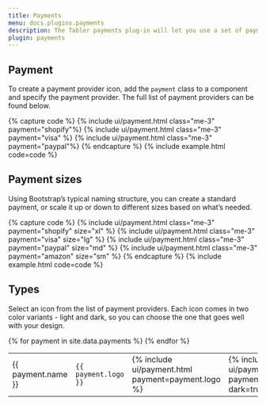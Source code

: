 ```yaml
---
title: Payments
menu: docs.plugins.payments
description: The Tabler payments plug-in will let you use a set of payment provider icons to facilitate the payment process and make it more-user friendly.
plugin: payments
---
```


## Payment

To create a payment provider icon, add the `payment` class to a component and specify the payment provider. The full list of payment providers can be found below.

{% capture code %}
{% include ui/payment.html class="me-3" payment="shopify"%}
{% include ui/payment.html class="me-3" payment="visa" %}
{% include ui/payment.html class="me-3" payment="paypal"%}
{% endcapture %}
{% include example.html code=code %}


## Payment sizes

Using Bootstrap’s typical naming structure, you can create a standard payment, or scale it up or down to different sizes based on what’s needed.

{% capture code %}
{% include ui/payment.html class="me-3" payment="shopify" size="xl" %}
{% include ui/payment.html class="me-3" payment="visa" size="lg" %}
{% include ui/payment.html class="me-3" payment="paypal" size="md" %}
{% include ui/payment.html class="me-3" payment="amazon" size="sm" %}
{% endcapture %}
{% include example.html code=code %}


## Types

Select an icon from the list of payment providers. Each icon comes in two color variants - light and dark, so you can choose the one that goes well with your design.

<table class="table-vcenter">
{% for payment in site.data.payments %}
<tr>
    <td>{{ payment.name }}</td>
    <td><code>{{ payment.logo }}</code></td>
    <td class="w-1">{% include ui/payment.html payment=payment.logo %}</td>
    <td class="w-1">{% include ui/payment.html payment=payment.logo dark=true %}</td>
</tr>
{% endfor %}
</table>
